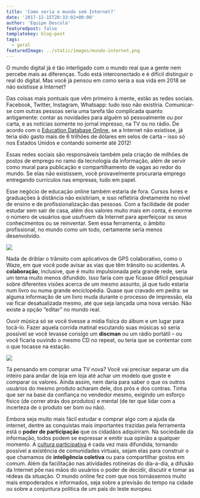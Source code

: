 ```yaml
---
title: 'Como seria o mundo sem Internet?'
date: '2017-12-15T20:33:02+00:00'
author: 'Equipe Descola'
featuredpost: false
templatekey: blog-post
tags:
  - geral
featuredImage: ../static/images/mundo-internet.png
---
```


O mundo digital já é tão interligado com o mundo real que a gente nem percebe mais as diferenças. Tudo está interconectado e é difícil distinguir o real do digital. Mas você já pensou em como seria a sua vida em 2018 se não existisse a Internet?

Das coisas mais pontuais que vêm primeiro à mente, estão as redes sociais. Facebook, Twitter, Instagram, Whatsapp: tudo isso não existiria. Comunicar-se com outras pessoas seria uma tarefa tão complicada quanto antigamente: contar as novidades para alguém só pessoalmente ou por carta, e as notícias somente no jornal impresso, na TV ou no rádio. De acordo com o [Education Database Online](http://www.onlineeducation.net/), se a Internet não existisse, já teria sido gasto mais de 6 trilhões de dólares em selos de carta – isso só nos Estados Unidos e contando somente até 2012!

Essas redes sociais são responsáveis também pela criação de milhões de postos de emprego no ramo da tecnologia da informação, além de servir como mural para publicação e compartilhamento de vagas ao redor do mundo. Se elas não existissem, você provavelmente procuraria emprego entregando currículos nas empresas, tudo em papel.

Esse negócio de educação online também estaria de fora. Cursos livres e graduações à distância não existiriam, e isso refletiria diretamente no nível de ensino e de profissionalização das pessoas. Com a facilidade de poder estudar sem sair de casa, além dos valores muito mais em conta, é enorme o número de usuários que usufruem da Internet para aperfeiçoar os seus conhecimentos ou se reinventar. Sem essa ferramenta, o âmbito profissional, no mundo como um todo, certamente seria menos desenvolvido.

![](https://descola.org/drops/wp-content/uploads/2017/12/educac%CC%A7ao-online.jpg)

Nada de driblar o trânsito com aplicativos de GPS colaborativo, como o Waze, em que você pode avisar as vias que têm trânsito ou acidentes. A **colaboração**, inclusive, que é muito impulsionada pela grande rede, seria um tema muito menos difundido. Isso faria com que ficasse difícil pesquisar sobre diferentes visões acerca de um mesmo assunto, já que tudo estaria num livro ou numa grande enciclopédia. Quase que cravado em pedra: se alguma informação de um livro muda durante o processo de impressão, ela vai ficar desatualizada mesmo, até que seja lançada uma nova versão. Não existe a opção “editar” no mundo real.

Ouvir música só se você tivesse a mídia física do álbum e um lugar para tocá-lo. Fazer aquela corrida matinal escutando suas músicas só seria possível se você levasse consigo um **discman** ou um rádio portátil – ou você ficaria ouvindo o mesmo CD no repeat, ou teria que se contentar com o que tocasse na estação.

![](https://descola.org/drops/wp-content/uploads/2017/12/discman-1024x727.jpg)

Tá pensando em comprar uma TV nova? Você vai precisar separar um dia inteiro para andar de loja em loja até achar um modelo que goste e comparar os valores. Ainda assim, nem daria para saber o que os outros usuários do mesmo produto acharam dele, dos prós e dos contras. Tinha que ser na base da confiança no vendedor mesmo, exigindo um esforço físico (de correr atrás dos produtos) e mental (de ter que lidar com a incerteza de o produto ser bom ou não).

Embora seja muito mais fácil estudar e comprar algo com a ajuda da internet, dentre as conquistas mais importantes trazidas pela ferramenta está o **poder de participação** que os cidadãos adquiriram. Na sociedade da informação, todos podem se expressar e emitir sua opinião a qualquer momento. A [cultura participativa](https://descola.org/drops/cibercultura-e-convergencia-de-midias/) é cada vez mais difundida, tornando possível a existência de comunidades virtuais, sejam elas para construir o que chamamos de **inteligência coletiva** ou para compartilhar gostos em comum. Além da facilitação nas atividades rotineiras do dia-a-dia, a difusão da Internet põe nas mãos do usuários o poder de decidir, discutir e tomar as rédeas da situação. O mundo online fez com que nos tornássemos muito mais empoderados e informados, seja sobre a previsão do tempo na cidade ou sobre a conjuntura política de um país do leste europeu.

